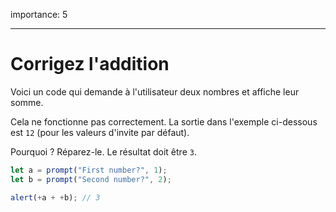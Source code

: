 importance: 5

---

# Corrigez l'addition

Voici un code qui demande à l'utilisateur deux nombres et affiche leur somme.

Cela ne fonctionne pas correctement. La sortie dans l'exemple ci-dessous est `12` (pour les valeurs d'invite par défaut).

Pourquoi ? Réparez-le. Le résultat doit être `3`.

```js run
let a = prompt("First number?", 1);
let b = prompt("Second number?", 2);

alert(+a + +b); // 3
```
